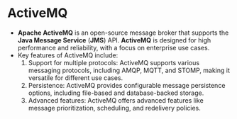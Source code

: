 # ActiveMQ

- **Apache ActiveMQ** is an open-source message broker that supports the **Java Message Service** (**JMS**) API. **ActiveMQ** is designed for high performance and reliability, with a focus on enterprise use cases.
- Key features of ActiveMQ include:
  1. Support for multiple protocols: ActiveMQ supports various messaging protocols, including AMQP, MQTT, and STOMP, making it versatile for different use cases.
  2. Persistence: ActiveMQ provides configurable message persistence options, including file-based and database-backed storage.
  3. Advanced features: ActiveMQ offers advanced features like message prioritization, scheduling, and redelivery policies.
